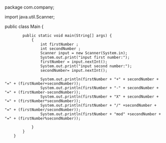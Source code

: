 package com.company;

import java.util.Scanner;

public class Main {

            public static void main(String[] args) {
                {
                    int firstNumber ;
                    int secondNumber ;
                    Scanner input = new Scanner(System.in);
                    System.out.print("input first number:");
                    firstNumber = input.nextInt();
                    System.out.print("input second number:");
                    secondNumber= input.nextInt();

                    System.out.println(firstNumber + "+" + secondNumber + "=" + (firstNumber+secondNumber));
                    System.out.println(firstNumber + "-" + secondNumber + "=" + (firstNumber-secondNumber));
                    System.out.println(firstNumber + "X" + secondNumber + "=" + (firstNumber*secondNumber));
                    System.out.println(firstNumber + "/" +secondNumber + "=" + (firstNumber/secondNumber));
                    System.out.println(firstNumber + "mod" +secondNumber + "=" + (firstNumber%secondNumber));

                }
            }
        }
